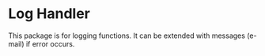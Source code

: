 # Log Handler

This package is for logging functions. It can be extended with messages (e-mail) if error occurs.
